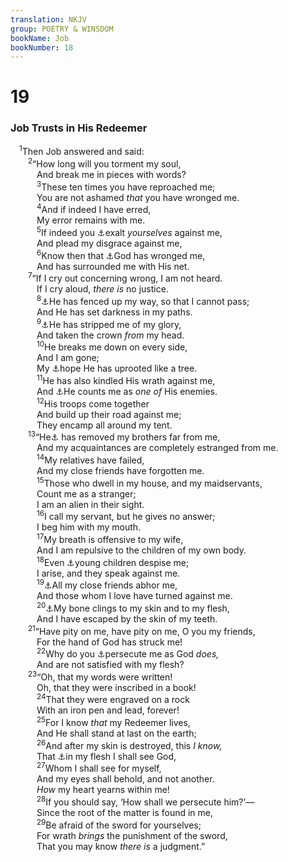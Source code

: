 ```yaml
---
translation: NKJV
group: POETRY & WINSDOM
bookName: Job 
bookNumber: 18
---
```


<div class="title"><h1>19</h1><h3>Job Trusts in His Redeemer</h3></div>
<span class="verse giop_19_1"> <sup>1</sup>Then Job answered and said:<br/></span>
<span class="verse giop_19_2">  <sup>2</sup>“How long will you torment my soul,<br/>   And break me in pieces with words?<br/></span>
<span class="verse giop_19_3">   <sup>3</sup>These ten times you have reproached me;<br/>   You are not ashamed <i>that</i> you have wronged me.<br/></span>
<span class="verse giop_19_4">   <sup>4</sup>And if indeed I have erred,<br/>   My error remains with me.<br/></span>
<span class="verse giop_19_5">   <sup>5</sup>If indeed you <a data-toggle="tooltip" data-placement="bottom" title="Ps. 35:26; 38:16; 55:12, 13">⚓</a>exalt <i>yourselves</i> against me,<br/>   And plead my disgrace against me,<br/></span>
<span class="verse giop_19_6">   <sup>6</sup>Know then that <a data-toggle="tooltip" data-placement="bottom" title="Job 16:11">⚓</a>God has wronged me,<br/>   And has surrounded me with His net.<br/></span>
<span class="verse giop_19_7">  <sup>7</sup>“If I cry out concerning wrong, I am not heard.<br/>   If I cry aloud, <i>there</i> <i>is</i> no justice.<br/></span>
<span class="verse giop_19_8">   <sup>8</sup><a data-toggle="tooltip" data-placement="bottom" title="Job 3:23; Ps. 88:8; Lam. 3:7, 9">⚓</a>He has fenced up my way, so that I cannot pass;<br/>   And He has set darkness in my paths.<br/></span>
<span class="verse giop_19_9">   <sup>9</sup><a data-toggle="tooltip" data-placement="bottom" title="Job 12:17, 19; Ps. 89:44">⚓</a>He has stripped me of my glory,<br/>   And taken the crown <i>from</i> my head.<br/></span>
<span class="verse giop_19_10">   <sup>10</sup>He breaks me down on every side,<br/>   And I am gone;<br/>   My <a data-toggle="tooltip" data-placement="bottom" title="Job 17:14–16">⚓</a>hope He has uprooted like a tree.<br/></span>
<span class="verse giop_19_11">   <sup>11</sup>He has also kindled His wrath against me,<br/>   And <a data-toggle="tooltip" data-placement="bottom" title="Job 13:24; 33:10">⚓</a>He counts me as <i>one</i> <i>of</i> His enemies.<br/></span>
<span class="verse giop_19_12">   <sup>12</sup>His troops come together<br/>   And build up their road against me;<br/>   They encamp all around my tent.<br/></span>
<span class="verse giop_19_13">  <sup>13</sup>“He<a data-toggle="tooltip" data-placement="bottom" title="Job 16:20; Ps. 31:11; 38:11; 69:8; 88:8, 18">⚓</a> has removed my brothers far from me,<br/>   And my acquaintances are completely estranged from me.<br/></span>
<span class="verse giop_19_14">   <sup>14</sup>My relatives have failed,<br/>   And my close friends have forgotten me.<br/></span>
<span class="verse giop_19_15">   <sup>15</sup>Those who dwell in my house, and my maidservants,<br/>   Count me as a stranger;<br/>   I am an alien in their sight.<br/></span>
<span class="verse giop_19_16">   <sup>16</sup>I call my servant, but he gives no answer;<br/>   I beg him with my mouth.<br/></span>
<span class="verse giop_19_17">   <sup>17</sup>My breath is offensive to my wife,<br/>   And I am repulsive to the children of my own body.<br/></span>
<span class="verse giop_19_18">   <sup>18</sup>Even <a data-toggle="tooltip" data-placement="bottom" title="2 Kin. 2:23; Job 17:6">⚓</a>young children despise me;<br/>   I arise, and they speak against me.<br/></span>
<span class="verse giop_19_19">   <sup>19</sup><a data-toggle="tooltip" data-placement="bottom" title="Ps. 38:11; 55:12, 13">⚓</a>All my close friends abhor me,<br/>   And those whom I love have turned against me.<br/></span>
<span class="verse giop_19_20">   <sup>20</sup><a data-toggle="tooltip" data-placement="bottom" title="Job 16:8; 33:21; Ps. 102:5; Lam. 4:8">⚓</a>My bone clings to my skin and to my flesh,<br/>   And I have escaped by the skin of my teeth.<br/></span>
<span class="verse giop_19_21">  <sup>21</sup>“Have pity on me, have pity on me, O you my friends,<br/>   For the hand of God has struck me!<br/></span>
<span class="verse giop_19_22">   <sup>22</sup>Why do you <a data-toggle="tooltip" data-placement="bottom" title="Job 13:24, 25; 16:11; 19:6; Ps. 69:26">⚓</a>persecute me as God <i>does,</i><br/>   And are not satisfied with my flesh?<br/></span>
<span class="verse giop_19_23">  <sup>23</sup>“Oh, that my words were written!<br/>   Oh, that they were inscribed in a book!<br/></span>
<span class="verse giop_19_24">   <sup>24</sup>That they were engraved on a rock<br/>   With an iron pen and lead, forever!<br/></span>
<span class="verse giop_19_25">   <sup>25</sup>For I know <i>that</i> my Redeemer lives,<br/>   And He shall stand at last on the earth;<br/></span>
<span class="verse giop_19_26">   <sup>26</sup>And after my skin is destroyed, this <i>I</i> <i>know,</i><br/>   That <a data-toggle="tooltip" data-placement="bottom" title="(Ps. 17:15); Matt. 5:8; 1 Cor. 13:12; (1 John 3:2)">⚓</a>in my flesh I shall see God,<br/></span>
<span class="verse giop_19_27">   <sup>27</sup>Whom I shall see for myself,<br/>   And my eyes shall behold, and not another.<br/>   <i>How</i> my heart yearns within me!<br/></span>
<span class="verse giop_19_28">   <sup>28</sup>If you should say, ‘How shall we persecute him?’—<br/>   Since the root of the matter is found in me,<br/></span>
<span class="verse giop_19_29">   <sup>29</sup>Be afraid of the sword for yourselves;<br/>   For wrath <i>brings</i> the punishment of the sword,<br/>   That you may know <i>there</i> <i>is</i> a judgment.”<br/></span>
